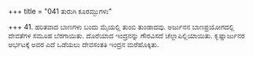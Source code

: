 +++
title = "041 ತುರುಗಿ ಕೂರಮ್ಬುಗಳು"

+++
41. ಹರಿತವಾದ ಬಾಣಗಳು ಬಂದು ಮೈಯಲ್ಲಿ ತುಂಬಿ ತುಂಡಾದವು. ಅರ್ಜುನನ ಬಾಣಪ್ರಯೋಗದಲ್ಲಿ ದೇವತೆಗಳ ಸಮೂಹ ಬೆರಗಾಯಿತು. ದೊರೆಯಾದ ಇಂದ್ರನನ್ನು ಗೌರವಿಸದೆ ಚೆಲ್ಲಾಪಿಲ್ಲಿಯಾಯಿತು. ಕೃಷ್ಣಾರ್ಜುನರ ಆರ್ಭಟಕ್ಕೆ ಅವರ ಎದೆ ಒಡೆಯಲು ದೇವಸಂತತಿ ಇಂದ್ರನ ಮರೆಹೊಕ್ಕಿತು.